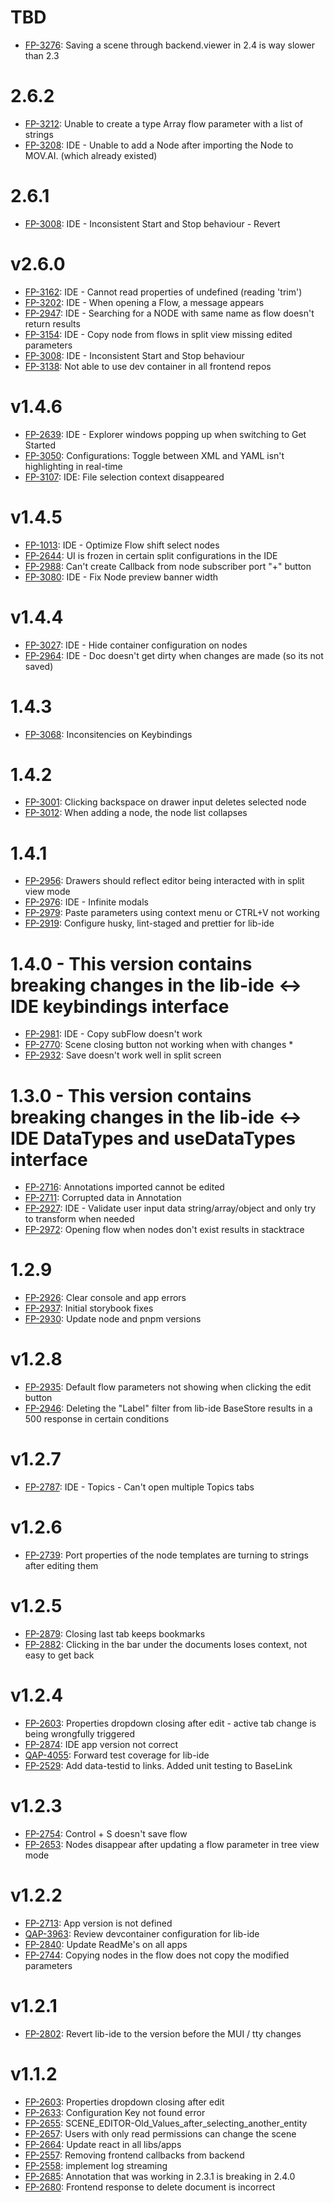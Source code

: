# TBD

- [FP-3276](https://movai.atlassian.net/browse/FP-3276): Saving a scene through backend.viewer in 2.4 is way slower than 2.3

# 2.6.2

- [FP-3212](https://movai.atlassian.net/browse/FP-3212): Unable to create a type Array flow parameter with a list of strings
- [FP-3208](https://movai.atlassian.net/browse/FP-3208): IDE - Unable to add a Node after importing the Node to MOV.AI. (which already existed)

# 2.6.1

- [FP-3008](https://movai.atlassian.net/browse/FP-3008): IDE - Inconsistent Start and Stop behaviour - Revert

# v2.6.0

- [FP-3162](https://movai.atlassian.net/browse/FP-3162): IDE - Cannot read properties of undefined (reading 'trim')
- [FP-3202](https://movai.atlassian.net/browse/FP-3202): IDE - When opening a Flow, a message appears
- [FP-2947](https://movai.atlassian.net/browse/FP-2947): IDE - Searching for a NODE with same name as flow doesn't return results
- [FP-3154](https://movai.atlassian.net/browse/FP-3154): IDE - Copy node from flows in split view missing edited parameters
- [FP-3008](https://movai.atlassian.net/browse/FP-3008): IDE - Inconsistent Start and Stop behaviour
- [FP-3138](https://movai.atlassian.net/browse/FP-3138): Not able to use dev container in all frontend repos

# v1.4.6

- [FP-2639](https://movai.atlassian.net/browse/FP-2639): IDE - Explorer windows popping up when switching to Get Started
- [FP-3050](https://movai.atlassian.net/browse/FP-3050): Configurations: Toggle between XML and YAML isn't highlighting in real-time
- [FP-3107](https://movai.atlassian.net/browse/FP-3107): IDE: File selection context disappeared

# v1.4.5

- [FP-1013](https://movai.atlassian.net/browse/FP-1013): IDE - Optimize Flow shift select nodes
- [FP-2644](https://movai.atlassian.net/browse/FP-2644): UI is frozen in certain split configurations in the IDE
- [FP-2988](https://movai.atlassian.net/browse/FP-2988): Can't create Callback from node subscriber port "+" button
- [FP-3080](https://movai.atlassian.net/browse/FP-3080): IDE - Fix Node preview banner width

# v1.4.4

- [FP-3027](https://movai.atlassian.net/browse/FP-3027): IDE - Hide container configuration on nodes
- [FP-2964](https://movai.atlassian.net/browse/FP-2964): IDE - Doc doesn't get dirty when changes are made (so its not saved)

# 1.4.3

- [FP-3068](https://movai.atlassian.net/browse/FP-3068): Inconsitencies on Keybindings

# 1.4.2

- [FP-3001](https://movai.atlassian.net/browse/FP-3001): Clicking backspace on drawer input deletes selected node
- [FP-3012](https://movai.atlassian.net/browse/FP-3012): When adding a node, the node list collapses

# 1.4.1

- [FP-2956](https://movai.atlassian.net/browse/FP-2956): Drawers should reflect editor being interacted with in split view mode
- [FP-2976](https://movai.atlassian.net/browse/FP-2976): IDE - Infinite modals
- [FP-2979](https://movai.atlassian.net/browse/FP-2979): Paste parameters using context menu or CTRL+V not working
- [FP-2919](https://movai.atlassian.net/browse/FP-2919): Configure husky, lint-staged and prettier for lib-ide

# 1.4.0 - This version contains breaking changes in the lib-ide <-> IDE keybindings interface

- [FP-2981](https://movai.atlassian.net/browse/FP-2981): IDE - Copy subFlow doesn't work
- [FP-2770](https://movai.atlassian.net/browse/FP-2770): Scene closing button not working when with changes \*
- [FP-2932](https://movai.atlassian.net/browse/FP-2932): Save doesn't work well in split screen

# 1.3.0 - This version contains breaking changes in the lib-ide <-> IDE DataTypes and useDataTypes interface

- [FP-2716](https://movai.atlassian.net/browse/FP-2716): Annotations imported cannot be edited
- [FP-2711](https://movai.atlassian.net/browse/FP-2711): Corrupted data in Annotation
- [FP-2927](https://movai.atlassian.net/browse/FP-2927): IDE - Validate user input data string/array/object and only try to transform when needed
- [FP-2972](https://movai.atlassian.net/browse/FP-2972): Opening flow when nodes don't exist results in stacktrace

# 1.2.9

- [FP-2926](https://movai.atlassian.net/browse/FP-2926): Clear console and app errors
- [FP-2937](https://movai.atlassian.net/browse/FP-2937): Initial storybook fixes
- [FP-2930](https://movai.atlassian.net/browse/FP-2930): Update node and pnpm versions

# v1.2.8

- [FP-2935](https://movai.atlassian.net/browse/FP-2935): Default flow parameters not showing when clicking the edit button
- [FP-2946](https://movai.atlassian.net/browse/FP-2946): Deleting the "Label" filter from lib-ide BaseStore results in a 500 response in certain conditions

# v1.2.7

- [FP-2787](https://movai.atlassian.net/browse/FP-2787): IDE - Topics - Can't open multiple Topics tabs

# v1.2.6

- [FP-2739](https://movai.atlassian.net/browse/FP-2739): Port properties of the node templates are turning to strings after editing them

# v1.2.5

- [FP-2879](https://movai.atlassian.net/browse/FP-2879): Closing last tab keeps bookmarks
- [FP-2882](https://movai.atlassian.net/browse/FP-2882): Clicking in the bar under the documents loses context, not easy to get back

# v1.2.4

- [FP-2603](https://movai.atlassian.net/browse/FP-2603): Properties dropdown closing after edit - active tab change is being wrongfully triggered
- [FP-2874](https://movai.atlassian.net/browse/FP-2874): IDE app version not correct
- [QAP-4055](https://movai.atlassian.net/browse/QAP-4055): Forward test coverage for lib-ide
- [FP-2529](https://movai.atlassian.net/browse/FP-2529): Add data-testid to links. Added unit testing to BaseLink

# v1.2.3

- [FP-2754](https://movai.atlassian.net/browse/FP-2754): Control + S doesn't save flow
- [FP-2653](https://movai.atlassian.net/browse/FP-2653): Nodes disappear after updating a flow parameter in tree view mode

# v1.2.2

- [FP-2713](https://movai.atlassian.net/browse/FP-2713): App version is not defined
- [QAP-3963](https://movai.atlassian.net/browse/QAP-3963): Review devcontainer configuration for lib-ide
- [FP-2840](https://movai.atlassian.net/browse/FP-2840): Update ReadMe's on all apps
- [FP-2744](https://movai.atlassian.net/browse/FP-2744): Copying nodes in the flow does not copy the modified parameters

# v1.2.1

- [FP-2802](https://movai.atlassian.net/browse/FP-2802): Revert lib-ide to the version before the MUI / tty changes

# v1.1.2

- [FP-2603](https://movai.atlassian.net/browse/FP-2603): Properties dropdown closing after edit
- [FP-2633](https://movai.atlassian.net/browse/FP-2633): Configuration Key not found error
- [FP-2655](https://movai.atlassian.net/browse/FP-2655): SCENE_EDITOR-Old_Values_after_selecting_another_entity
- [FP-2657](https://movai.atlassian.net/browse/FP-2657): Users with only read permissions can change the scene
- [FP-2664](https://movai.atlassian.net/browse/FP-2664): Update react in all libs/apps
- [FP-2557](https://movai.atlassian.net/browse/FP-2557): Removing frontend callbacks from backend
- [FP-2558](https://movai.atlassian.net/browse/FP-2558): implement log streaming
- [FP-2685](https://movai.atlassian.net/browse/FP-2685): Annotation that was working in 2.3.1 is breaking in 2.4.0
- [FP-2680](https://movai.atlassian.net/browse/FP-2680): Frontend response to delete document is incorrect
